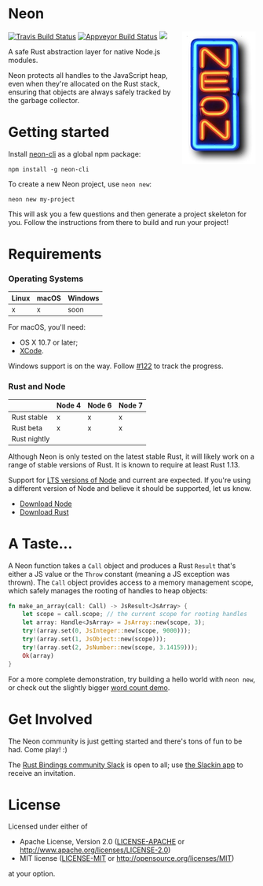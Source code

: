 # Neon

<img align="right" src="neon.jpg" alt="neon"/>

[![Travis Build Status](https://travis-ci.org/neon-bindings/neon.svg?branch=master)](https://travis-ci.org/neon-bindings/neon)
[![Appveyor Build Status](https://ci.appveyor.com/api/projects/status/github/neon-bindings/neon?branch=master&svg=true)](https://ci.appveyor.com/project/dherman/neon)
[![](http://meritbadge.herokuapp.com/neon)](https://crates.io/crates/neon)

A safe Rust abstraction layer for native Node.js modules.

Neon protects all handles to the JavaScript heap, even when they're allocated on the Rust stack, ensuring that objects are always safely tracked by the garbage collector.

# Getting started

Install [neon-cli](https://github.com/neon-bindings/neon-cli) as a global npm package:

```
npm install -g neon-cli
```

To create a new Neon project, use `neon new`:

```
neon new my-project
```

This will ask you a few questions and then generate a project skeleton for you. Follow the instructions from there to build and run your project!

# Requirements

### Operating Systems

| Linux  | macOS | Windows |
| ------ | ----- | ------- |
| x      | x     | soon    |

For macOS, you'll need:

* OS X 10.7 or later;
* [XCode](https://developer.apple.com/xcode/download/).

Windows support is on the way. Follow [#122](https://github.com/neon-bindings/neon/pull/122#issuecomment-268957333) to track the progress.

### Rust and Node

|              | Node 4 | Node 6 | Node 7 |
| ------------ | ------ | ------ | ------ |
| Rust stable  | x      | x      | x      |
| Rust beta    | x      | x      | x      |
| Rust nightly |        |        |        |

Although Neon is only tested on the latest stable Rust, it will likely work on a range of stable versions of Rust. It is known to require at least Rust 1.13.

Support for [LTS versions of Node](https://github.com/nodejs/LTS#lts-schedule) and current are expected. If you're using a different version of Node and believe it should be supported, let us know.

* [Download Node](https://nodejs.org)
* [Download Rust](https://www.rust-lang.org)

# A Taste...

A Neon function takes a `Call` object and produces a Rust `Result` that's either a JS value or the `Throw` constant (meaning a JS exception was thrown). The `Call` object provides access to a memory management scope, which safely manages the rooting of handles to heap objects:

```rust
fn make_an_array(call: Call) -> JsResult<JsArray> {
    let scope = call.scope; // the current scope for rooting handles
    let array: Handle<JsArray> = JsArray::new(scope, 3);
    try!(array.set(0, JsInteger::new(scope, 9000)));
    try!(array.set(1, JsObject::new(scope)));
    try!(array.set(2, JsNumber::new(scope, 3.14159)));
    Ok(array)
}
```

For a more complete demonstration, try building a hello world with `neon new`, or check out the slightly bigger [word count demo](https://github.com/dherman/wc-demo).

# Get Involved

The Neon community is just getting started and there's tons of fun to be had. Come play! :)

The [Rust Bindings community Slack](https://rust-bindings.slack.com) is open to all; use [the Slackin app](https://rust-bindings-slackin.herokuapp.com) to receive an invitation.

# License

Licensed under either of

 * Apache License, Version 2.0 ([LICENSE-APACHE](LICENSE-APACHE) or http://www.apache.org/licenses/LICENSE-2.0)
 * MIT license ([LICENSE-MIT](LICENSE-MIT) or http://opensource.org/licenses/MIT)

at your option.
